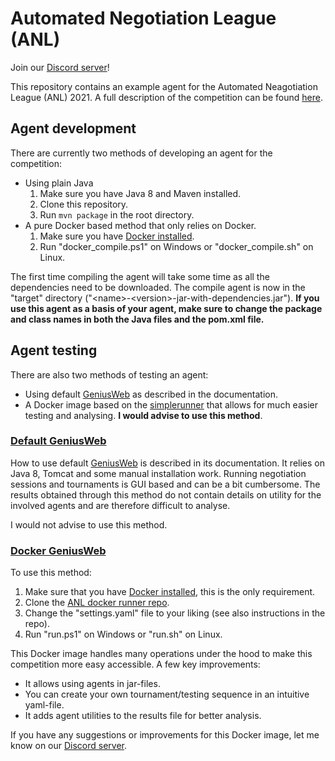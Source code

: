 # Automated Negotiation League (ANL)
Join our [Discord server](https://discord.gg/qvXK3DJTuz)!

This repository contains an example agent for the Automated Neagotiation League (ANL) 2021. A full description of the competition can be found [here](http://web.tuat.ac.jp/~katfuji/ANAC2021/genius.html).


## Agent development
There are currently two methods of developing an agent for the competition:
- Using plain Java
    1. Make sure you have Java 8 and Maven installed.
    2. Clone this repository.
    3. Run `mvn package` in the root directory.
- A pure Docker based method that only relies on Docker.
    1. Make sure you have [Docker installed](https://docs.docker.com/get-docker/).
    2. Run "docker_compile.ps1" on Windows or "docker_compile.sh" on Linux.

The first time compiling the agent will take some time as all the dependencies need to be downloaded. The compile agent is now in the "target" directory ("\<name>-\<version>-jar-with-dependencies.jar"). **If you use this agent as a basis of your agent, make sure to change the package and class names in both the Java files and the pom.xml file.**

## Agent testing
There are also two methods of testing an agent:
- Using default [GeniusWeb](https://tracinsy.ewi.tudelft.nl/pubtrac/GeniusWeb) as described in the documentation. 
- A Docker image based on the [simplerunner](https://tracinsy.ewi.tudelft.nl/pubtrac/GeniusWeb#Stand-aloneRunning) that allows for much easier testing and analysing. **I would advise to use this method**. 

### [Default GeniusWeb](https://tracinsy.ewi.tudelft.nl/pubtrac/GeniusWeb)
How to use default [GeniusWeb](https://tracinsy.ewi.tudelft.nl/pubtrac/GeniusWeb) is described in its documentation. It relies on Java 8, Tomcat and some manual installation work. Running negotiation sessions and tournaments is GUI based and can be a bit cumbersome. The results obtained through this method do not contain details on utility for the involved agents and are therefore difficult to analyse.

I would not advise to use this method.

### [Docker GeniusWeb](https://github.com/brenting/ANL-2021-docker-runner)
To use this method:
1. Make sure that you have [Docker installed](https://docs.docker.com/get-docker/), this is the only requirement.
2. Clone the [ANL docker runner repo](https://github.com/brenting/ANL-2021-docker-runner).
3. Change the "settings.yaml" file to your liking (see also instructions in the repo).
4. Run "run.ps1" on Windows or "run.sh" on Linux.


This Docker image handles many operations under the hood to make this competition more easy accessible. A few key improvements:
- It allows using agents in jar-files.
- You can create your own tournament/testing sequence in an intuitive yaml-file.
- It adds agent utilities to the results file for better analysis.

If you have any suggestions or improvements for this Docker image, let me know on our [Discord server](https://discord.gg/qvXK3DJTuz).